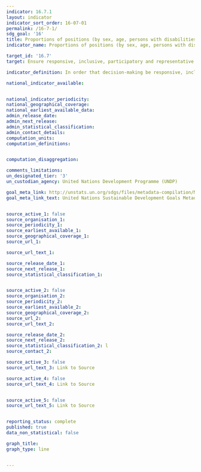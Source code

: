 ```yaml
---
indicator: 16.7.1
layout: indicator
indicator_sort_order: 16-07-01
permalink: /16-7-1/
sdg_goal: '16'
title: Proportions of positions (by sex, age, persons with disabilities and population groups) in public institutions (national and local legislatures, public service, and judiciary) compared to national distributions
indicator_name: Proportions of positions (by sex, age, persons with disabilities and population groups) in public institutions (national and local legislatures, public service, and judiciary) compared to national distributions

target_id: '16.7'
target: Ensure responsive, inclusive, participatory and representative decision-making at all levels

indicator_definition: In order that decision-making be responsive, inclusive, participatory and representative, it is important to ensure diversity in representation at all levels of State institutions (central, regional and local).

national_indicator_available:


national_indicator_periodicity:
national_geographical_coverage:
national_earliest_available_data:
admin_release_date:
admin_next_release:
admin_statistical_classification:
admin_contact_details:
computation_units:
computation_definitions:


computation_disaggregation:

comments_limitations:
un_designated_tier: '3'
un_custodian_agency: United Nations Development Programme (UNDP)

goal_meta_link: http://unstats.un.org/sdgs/files/metadata-compilation/Metadata-Goal-16.pdf
goal_meta_link_text: United Nations Sustainable Development Goals Metadata (pdf 894kB)


source_active_1: false
source_organisation_1:
source_periodicity_1:
source_earliest_available_1:
source_geographical_coverage_1:
source_url_1:

source_url_text_1:

source_release_date_1:
source_next_release_1:
source_statistical_classification_1:


source_active_2: false
source_organisation_2:
source_periodicity_2:
source_earliest_available_2:
source_geographical_coverage_2:
source_url_2:
source_url_text_2:

source_release_date_2:
source_next_release_2:
source_statistical_classification_2: l
source_contact_2:

source_active_3: false
source_url_text_3: Link to Source

source_active_4: false
source_url_text_4: Link to Source


source_active_5: false
source_url_text_5: Link to Source


reporting_status: complete
published: true
data_non_statistical: false

graph_title:
graph_type: line


---
```

